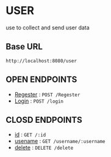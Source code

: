 # USER

use to collect and send user data

## Base URL

```http
http://localhost:8080/user
```

## OPEN ENDPOINTS

- [Regester](regester.md) : `POST /Regester`
- [Login](login.md) : `POST /login`

## CLOSD ENDPOINTS

- [id](id.md) : `GET /:id`
- [usename](username.md) : `GET /username/:username`
- [delete](delete.md) : `DELETE /delete`
